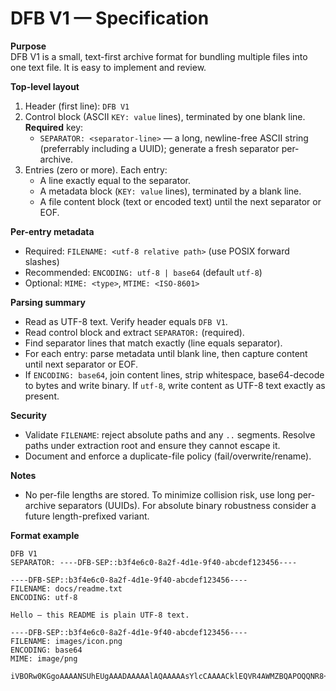 # DFB V1 — Specification

**Purpose**  
DFB V1 is a small, text-first archive format for bundling multiple files into one text file. It is easy to implement and review.

**Top-level layout**
1. Header (first line): `DFB V1`
2. Control block (ASCII `KEY: value` lines), terminated by one blank line. **Required** key:
   - `SEPARATOR: <separator-line>` — a long, newline-free ASCII string (preferrably including a UUID); generate a fresh separator per-archive.
3. Entries (zero or more). Each entry:
   - A line exactly equal to the separator.
   - A metadata block (`KEY: value` lines), terminated by a blank line.
   - A file content block (text or encoded text) until the next separator or EOF.

**Per-entry metadata**
- Required: `FILENAME: <utf-8 relative path>` (use POSIX forward slashes)
- Recommended: `ENCODING: utf-8 | base64` (default `utf-8`)
- Optional: `MIME: <type>`, `MTIME: <ISO-8601>`

**Parsing summary**
- Read as UTF-8 text. Verify header equals `DFB V1`.
- Read control block and extract `SEPARATOR:` (required).
- Find separator lines that match exactly (line equals separator).
- For each entry: parse metadata until blank line, then capture content until next separator or EOF.
- If `ENCODING: base64`, join content lines, strip whitespace, base64-decode to bytes and write binary. If `utf-8`, write content as UTF-8 text exactly as present.

**Security**
- Validate `FILENAME`: reject absolute paths and any `..` segments. Resolve paths under extraction root and ensure they cannot escape it.
- Document and enforce a duplicate-file policy (fail/overwrite/rename).

**Notes**
- No per-file lengths are stored. To minimize collision risk, use long per-archive separators (UUIDs). For absolute binary robustness consider a future length-prefixed variant.

**Format example**
```language
DFB V1
SEPARATOR: ----DFB-SEP::b3f4e6c0-8a2f-4d1e-9f40-abcdef123456----

----DFB-SEP::b3f4e6c0-8a2f-4d1e-9f40-abcdef123456----
FILENAME: docs/readme.txt
ENCODING: utf-8

Hello — this README is plain UTF-8 text.

----DFB-SEP::b3f4e6c0-8a2f-4d1e-9f40-abcdef123456----
FILENAME: images/icon.png
ENCODING: base64
MIME: image/png

iVBORw0KGgoAAAANSUhEUgAAADAAAAAlAQAAAAAsYlcCAAAACklEQVR4AWMZBQAPOQQNR8+WWwAAAABJRU5ErkJggg==
```

